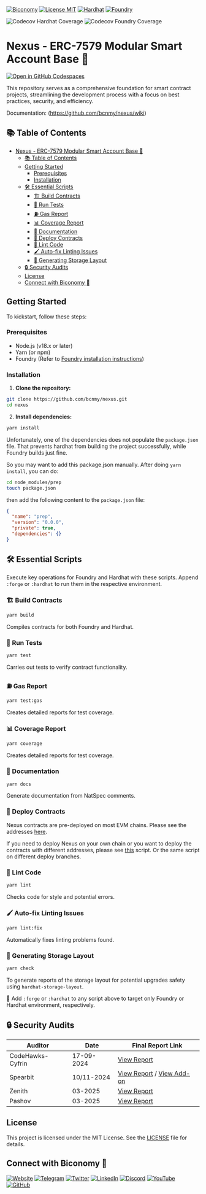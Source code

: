 [![Biconomy](https://img.shields.io/badge/Made_with_%F0%9F%8D%8A_by-Biconomy-ff4e17?style=flat)](https://biconomy.io) [![License MIT](https://img.shields.io/badge/License-MIT-blue?&style=flat)](./LICENSE) [![Hardhat](https://img.shields.io/badge/Built%20with-Hardhat-FFDB1C.svg)](https://hardhat.org/) [![Foundry](https://img.shields.io/badge/Built%20with-Foundry-FFBD10.svg)](https://getfoundry.sh/)

![Codecov Hardhat Coverage](https://img.shields.io/badge/90%25-green?style=flat&logo=codecov&label=Hardhat%20Coverage) ![Codecov Foundry Coverage](https://img.shields.io/badge/100%25-brightgreen?style=flat&logo=codecov&label=Foundry%20Coverage)

# Nexus - ERC-7579 Modular Smart Account Base 🚀

[![Open in GitHub Codespaces](https://github.com/codespaces/badge.svg)](https://codespaces.new/bcnmy/nexus)

This repository serves as a comprehensive foundation for smart contract projects, streamlining the development process with a focus on best practices, security, and efficiency.

Documentation: (https://github.com/bcnmy/nexus/wiki)

## 📚 Table of Contents

- [Nexus - ERC-7579 Modular Smart Account Base 🚀](#nexus---erc-7579-modular-smart-account-base-)
  - [📚 Table of Contents](#-table-of-contents)
  - [Getting Started](#getting-started)
    - [Prerequisites](#prerequisites)
    - [Installation](#installation)
  - [🛠️ Essential Scripts](#️-essential-scripts)
    - [🏗️ Build Contracts](#️-build-contracts)
    - [🧪 Run Tests](#-run-tests)
    - [⛽ Gas Report](#-gas-report)
    - [📊 Coverage Report](#-coverage-report)
    - [📄 Documentation](#-documentation)
    - [🚀 Deploy Contracts](#-deploy-contracts)
    - [🎨 Lint Code](#-lint-code)
    - [🖌️ Auto-fix Linting Issues](#️-auto-fix-linting-issues)
    - [🚀 Generating Storage Layout](#-generating-storage-layout)
  - [🔒 Security Audits](#-security-audits)
  - [License](#license)
  - [Connect with Biconomy 🍊](#connect-with-biconomy-)

## Getting Started

To kickstart, follow these steps:

### Prerequisites

- Node.js (v18.x or later)
- Yarn (or npm)
- Foundry (Refer to [Foundry installation instructions](https://book.getfoundry.sh/getting-started/installation))

### Installation

1. **Clone the repository:**

```bash
git clone https://github.com/bcnmy/nexus.git
cd nexus
```

2. **Install dependencies:**

```bash
yarn install
```

Unfortunately, one of the dependencies does not populate the `package.json` file. That prevents hardhat from building the project successfully, while Foundry builds just fine.

So you may want to add this package.json manually.
After doing `yarn install`, you can do:

```bash
cd node_modules/prep
touch package.json
```

then add the following content to the `package.json` file:

```json
{
  "name": "prep",
  "version": "0.0.0",
  "private": true,
  "dependencies": {}
}
```

## 🛠️ Essential Scripts

Execute key operations for Foundry and Hardhat with these scripts. Append `:forge` or `:hardhat` to run them in the respective environment.

### 🏗️ Build Contracts

```bash
yarn build
```

Compiles contracts for both Foundry and Hardhat.

### 🧪 Run Tests

```bash
yarn test
```

Carries out tests to verify contract functionality.

### ⛽ Gas Report

```bash
yarn test:gas
```

Creates detailed reports for test coverage.

### 📊 Coverage Report

```bash
yarn coverage
```

Creates detailed reports for test coverage.

### 📄 Documentation

```bash
yarn docs
```

Generate documentation from NatSpec comments.

### 🚀 Deploy Contracts

Nexus contracts are pre-deployed on most EVM chains.
Please see the addresses [here](https://docs.biconomy.io/contractsAndAudits).

If you need to deploy Nexus on your own chain or you want to deploy the contracts with different addresses, please see [this](https://github.com/bcnmy/nexus/tree/deploy-v1.0.1/scripts/bash-deploy) script. Or the same script on different deploy branches.

### 🎨 Lint Code

```bash
yarn lint
```

Checks code for style and potential errors.

### 🖌️ Auto-fix Linting Issues

```bash
yarn lint:fix
```

Automatically fixes linting problems found.

### 🚀 Generating Storage Layout

```bash
yarn check
```

To generate reports of the storage layout for potential upgrades safety using `hardhat-storage-layout`.

🔄 Add `:forge` or `:hardhat` to any script above to target only Foundry or Hardhat environment, respectively.

## 🔒 Security Audits

| Auditor          | Date       | Final Report Link       |
| ---------------- | ---------- | ----------------------- |
| CodeHawks-Cyfrin | 17-09-2024 | [View Report](./audits/CodeHawks-Cyfrin-17-09-2024.pdf) |
| Spearbit         | 10/11-2024 | [View Report](./audits/report-cantinacode-biconomy-0708-final.pdf) / [View Add-on](./audits/report-cantinacode-biconomy-erc7739-addon-final.pdf) |
| Zenith           | 03-2025 | [View Report](./audits/Biconomy-Nexus_Zenith-Audit-Report.pdf) |
| Pashov           | 03-2025 | [View Report](./audits/Nexus-Pashov-Review_2025-03.pdf) |

## License

This project is licensed under the MIT License. See the [LICENSE](./LICENSE) file for details.

## Connect with Biconomy 🍊

[![Website](https://img.shields.io/badge/🍊-Website-ff4e17?style=for-the-badge&logoColor=white)](https://biconomy.io) [![Telegram](https://img.shields.io/badge/Telegram-2CA5E0?style=for-the-badge&logo=telegram&logoColor=white)](https://t.me/biconomy) [![Twitter](https://img.shields.io/badge/Twitter-1DA1F2?style=for-the-badge&logo=twitter&logoColor=white)](https://twitter.com/biconomy) [![LinkedIn](https://img.shields.io/badge/LinkedIn-0077B5?style=for-the-badge&logo=linkedin&logoColor=white)](https://www.linkedin.com/company/biconomy) [![Discord](https://img.shields.io/badge/Discord-7289DA?style=for-the-badge&logo=discord&logoColor=white)](https://discord.gg/biconomy) [![YouTube](https://img.shields.io/badge/YouTube-FF0000?style=for-the-badge&logo=youtube&logoColor=white)](https://www.youtube.com/channel/UC0CtA-Dw9yg-ENgav_VYjRw) [![GitHub](https://img.shields.io/badge/GitHub-181717?style=for-the-badge&logo=github&logoColor=white)](https://github.com/bcnmy/)
